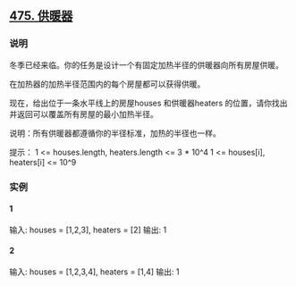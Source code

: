 ## [475. 供暖器](https://leetcode-cn.com/problems/heaters/)

### 说明
冬季已经来临。你的任务是设计一个有固定加热半径的供暖器向所有房屋供暖。

在加热器的加热半径范围内的每个房屋都可以获得供暖。

现在，给出位于一条水平线上的房屋houses 和供暖器heaters 的位置，请你找出并返回可以覆盖所有房屋的最小加热半径。

说明：所有供暖器都遵循你的半径标准，加热的半径也一样。

提示：
1 <= houses.length, heaters.length <= 3 * 10^4
1 <= houses[i], heaters[i] <= 10^9

### 实例
#### 1
输入: houses = [1,2,3], heaters = [2]
输出: 1

#### 2
输入: houses = [1,2,3,4], heaters = [1,4]
输出: 1